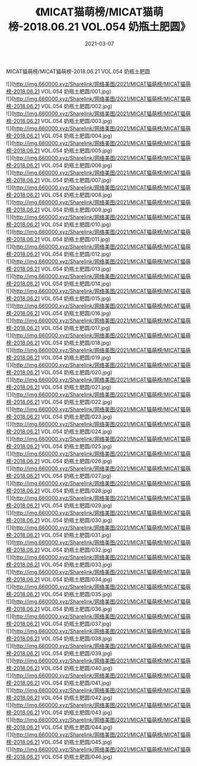﻿---
layout: post
title:  《MICAT猫萌榜/MICAT猫萌榜-2018.06.21 VOL.054 奶瓶土肥圆》
date:   2021-03-07
img: http://img.660000.xyz/Sharelink/网络美图/2021/MICAT猫萌榜/MICAT猫萌榜-2018.06.21 VOL.054 奶瓶土肥圆/000.jpg
categories: [美女, 清纯, 唯美]
---

MICAT猫萌榜/MICAT猫萌榜-2018.06.21 VOL.054 奶瓶土肥圆

 ![](http://img.660000.xyz/Sharelink/网络美图/2021/MICAT猫萌榜/MICAT猫萌榜-2018.06.21 VOL.054 奶瓶土肥圆/001.jpg) <br>![](http://img.660000.xyz/Sharelink/网络美图/2021/MICAT猫萌榜/MICAT猫萌榜-2018.06.21 VOL.054 奶瓶土肥圆/002.jpg) <br>![](http://img.660000.xyz/Sharelink/网络美图/2021/MICAT猫萌榜/MICAT猫萌榜-2018.06.21 VOL.054 奶瓶土肥圆/003.jpg) <br>![](http://img.660000.xyz/Sharelink/网络美图/2021/MICAT猫萌榜/MICAT猫萌榜-2018.06.21 VOL.054 奶瓶土肥圆/004.jpg) <br>![](http://img.660000.xyz/Sharelink/网络美图/2021/MICAT猫萌榜/MICAT猫萌榜-2018.06.21 VOL.054 奶瓶土肥圆/005.jpg) <br>![](http://img.660000.xyz/Sharelink/网络美图/2021/MICAT猫萌榜/MICAT猫萌榜-2018.06.21 VOL.054 奶瓶土肥圆/006.jpg) <br>![](http://img.660000.xyz/Sharelink/网络美图/2021/MICAT猫萌榜/MICAT猫萌榜-2018.06.21 VOL.054 奶瓶土肥圆/007.jpg) <br>![](http://img.660000.xyz/Sharelink/网络美图/2021/MICAT猫萌榜/MICAT猫萌榜-2018.06.21 VOL.054 奶瓶土肥圆/008.jpg) <br>![](http://img.660000.xyz/Sharelink/网络美图/2021/MICAT猫萌榜/MICAT猫萌榜-2018.06.21 VOL.054 奶瓶土肥圆/009.jpg) <br>![](http://img.660000.xyz/Sharelink/网络美图/2021/MICAT猫萌榜/MICAT猫萌榜-2018.06.21 VOL.054 奶瓶土肥圆/010.jpg) <br>![](http://img.660000.xyz/Sharelink/网络美图/2021/MICAT猫萌榜/MICAT猫萌榜-2018.06.21 VOL.054 奶瓶土肥圆/011.jpg) <br>![](http://img.660000.xyz/Sharelink/网络美图/2021/MICAT猫萌榜/MICAT猫萌榜-2018.06.21 VOL.054 奶瓶土肥圆/012.jpg) <br>![](http://img.660000.xyz/Sharelink/网络美图/2021/MICAT猫萌榜/MICAT猫萌榜-2018.06.21 VOL.054 奶瓶土肥圆/013.jpg) <br>![](http://img.660000.xyz/Sharelink/网络美图/2021/MICAT猫萌榜/MICAT猫萌榜-2018.06.21 VOL.054 奶瓶土肥圆/014.jpg) <br>![](http://img.660000.xyz/Sharelink/网络美图/2021/MICAT猫萌榜/MICAT猫萌榜-2018.06.21 VOL.054 奶瓶土肥圆/015.jpg) <br>![](http://img.660000.xyz/Sharelink/网络美图/2021/MICAT猫萌榜/MICAT猫萌榜-2018.06.21 VOL.054 奶瓶土肥圆/016.jpg) <br>![](http://img.660000.xyz/Sharelink/网络美图/2021/MICAT猫萌榜/MICAT猫萌榜-2018.06.21 VOL.054 奶瓶土肥圆/017.jpg) <br>![](http://img.660000.xyz/Sharelink/网络美图/2021/MICAT猫萌榜/MICAT猫萌榜-2018.06.21 VOL.054 奶瓶土肥圆/018.jpg) <br>![](http://img.660000.xyz/Sharelink/网络美图/2021/MICAT猫萌榜/MICAT猫萌榜-2018.06.21 VOL.054 奶瓶土肥圆/019.jpg) <br>![](http://img.660000.xyz/Sharelink/网络美图/2021/MICAT猫萌榜/MICAT猫萌榜-2018.06.21 VOL.054 奶瓶土肥圆/020.jpg) <br>![](http://img.660000.xyz/Sharelink/网络美图/2021/MICAT猫萌榜/MICAT猫萌榜-2018.06.21 VOL.054 奶瓶土肥圆/021.jpg) <br>![](http://img.660000.xyz/Sharelink/网络美图/2021/MICAT猫萌榜/MICAT猫萌榜-2018.06.21 VOL.054 奶瓶土肥圆/022.jpg) <br>![](http://img.660000.xyz/Sharelink/网络美图/2021/MICAT猫萌榜/MICAT猫萌榜-2018.06.21 VOL.054 奶瓶土肥圆/023.jpg) <br>![](http://img.660000.xyz/Sharelink/网络美图/2021/MICAT猫萌榜/MICAT猫萌榜-2018.06.21 VOL.054 奶瓶土肥圆/024.jpg) <br>![](http://img.660000.xyz/Sharelink/网络美图/2021/MICAT猫萌榜/MICAT猫萌榜-2018.06.21 VOL.054 奶瓶土肥圆/025.jpg) <br>![](http://img.660000.xyz/Sharelink/网络美图/2021/MICAT猫萌榜/MICAT猫萌榜-2018.06.21 VOL.054 奶瓶土肥圆/026.jpg) <br>![](http://img.660000.xyz/Sharelink/网络美图/2021/MICAT猫萌榜/MICAT猫萌榜-2018.06.21 VOL.054 奶瓶土肥圆/027.jpg) <br>![](http://img.660000.xyz/Sharelink/网络美图/2021/MICAT猫萌榜/MICAT猫萌榜-2018.06.21 VOL.054 奶瓶土肥圆/028.jpg) <br>![](http://img.660000.xyz/Sharelink/网络美图/2021/MICAT猫萌榜/MICAT猫萌榜-2018.06.21 VOL.054 奶瓶土肥圆/029.jpg) <br>![](http://img.660000.xyz/Sharelink/网络美图/2021/MICAT猫萌榜/MICAT猫萌榜-2018.06.21 VOL.054 奶瓶土肥圆/030.jpg) <br>![](http://img.660000.xyz/Sharelink/网络美图/2021/MICAT猫萌榜/MICAT猫萌榜-2018.06.21 VOL.054 奶瓶土肥圆/031.jpg) <br>![](http://img.660000.xyz/Sharelink/网络美图/2021/MICAT猫萌榜/MICAT猫萌榜-2018.06.21 VOL.054 奶瓶土肥圆/032.jpg) <br>![](http://img.660000.xyz/Sharelink/网络美图/2021/MICAT猫萌榜/MICAT猫萌榜-2018.06.21 VOL.054 奶瓶土肥圆/033.jpg) <br>![](http://img.660000.xyz/Sharelink/网络美图/2021/MICAT猫萌榜/MICAT猫萌榜-2018.06.21 VOL.054 奶瓶土肥圆/034.jpg) <br>![](http://img.660000.xyz/Sharelink/网络美图/2021/MICAT猫萌榜/MICAT猫萌榜-2018.06.21 VOL.054 奶瓶土肥圆/035.jpg) <br>![](http://img.660000.xyz/Sharelink/网络美图/2021/MICAT猫萌榜/MICAT猫萌榜-2018.06.21 VOL.054 奶瓶土肥圆/036.jpg) <br>![](http://img.660000.xyz/Sharelink/网络美图/2021/MICAT猫萌榜/MICAT猫萌榜-2018.06.21 VOL.054 奶瓶土肥圆/037.jpg) <br>![](http://img.660000.xyz/Sharelink/网络美图/2021/MICAT猫萌榜/MICAT猫萌榜-2018.06.21 VOL.054 奶瓶土肥圆/038.jpg) <br>![](http://img.660000.xyz/Sharelink/网络美图/2021/MICAT猫萌榜/MICAT猫萌榜-2018.06.21 VOL.054 奶瓶土肥圆/039.jpg) <br>![](http://img.660000.xyz/Sharelink/网络美图/2021/MICAT猫萌榜/MICAT猫萌榜-2018.06.21 VOL.054 奶瓶土肥圆/040.jpg) <br>![](http://img.660000.xyz/Sharelink/网络美图/2021/MICAT猫萌榜/MICAT猫萌榜-2018.06.21 VOL.054 奶瓶土肥圆/041.jpg) <br>![](http://img.660000.xyz/Sharelink/网络美图/2021/MICAT猫萌榜/MICAT猫萌榜-2018.06.21 VOL.054 奶瓶土肥圆/042.jpg) <br>![](http://img.660000.xyz/Sharelink/网络美图/2021/MICAT猫萌榜/MICAT猫萌榜-2018.06.21 VOL.054 奶瓶土肥圆/043.jpg) <br>![](http://img.660000.xyz/Sharelink/网络美图/2021/MICAT猫萌榜/MICAT猫萌榜-2018.06.21 VOL.054 奶瓶土肥圆/044.jpg) <br>![](http://img.660000.xyz/Sharelink/网络美图/2021/MICAT猫萌榜/MICAT猫萌榜-2018.06.21 VOL.054 奶瓶土肥圆/045.jpg) <br>![](http://img.660000.xyz/Sharelink/网络美图/2021/MICAT猫萌榜/MICAT猫萌榜-2018.06.21 VOL.054 奶瓶土肥圆/046.jpg) <br>